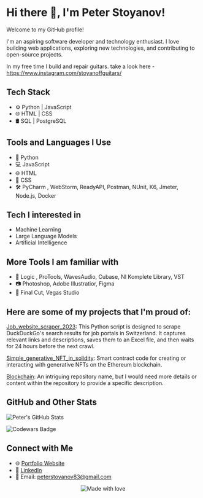 # Hi there 👋,  I'm Peter Stoyanov! 

Welcome to my GitHub profile!

I'm an aspiring software developer and technology enthusiast. I love building web applications, exploring new technologies, and contributing to open-source projects.


In my free time I build and repair guitars. take a look here - https://www.instagram.com/stoyanoffguitars/


## Tech Stack

- ⚙️ Python | JavaScript 
- 🌐 HTML | CSS 
- 🛢️ SQL | PostgreSQL

## Tools and Languages I Use

- 🐍 Python
- 💻 JavaScript
- 🌐 HTML
- 🎨 CSS
- 🛠️ PyCharm , WebStorm, ReadyAPI, Postman, NUnit, K6, Jmeter, Node.js, Docker


## Tech I interested in 
- Machine Learning  
- Large Language Models  
- Artificial Intelligence 
  
  

## More Tools I am familiar with  
- 🎵 Logic , ProTools, WavesAudio, Cubase, NI Komplete Library, VST
- 📷 Photoshop, Adobe Illustratior, Figma
- 🎥 Final Cut, Vegas Studio 

## Here are some of my projects that I'm proud of:

[Job_website_scraper_2023](https://github.com/PeterStoyanov83/Job_scraper_2023): This Python script is designed to scrape DuckDuckGo's search results for job portals in Switzerland. It captures relevant links and descriptions, saves them to an Excel file, and then waits for 24 hours before the next crawl.

[Simple_generative_NFT_in_solidity](https://github.com/PeterStoyanov83/Simple_generative_NFT_in_solidity): Smart contract code for creating or interacting with generative NFTs on the Ethereum blockchain. 


[Blockchain](https://github.com/PeterStoyanov83/Blockchain): An intriguing repository name, but I would need more details or content within the repository to provide a specific description.

## GitHub and Other Stats

![Peter's GitHub Stats](https://github-readme-stats.vercel.app/api?username=PeterStoyanov83&show_icons=true&theme=dark)

![Codewars Badge](https://www.codewars.com/users/PeterStoyanov83/badges/large)
## Connect with Me

- 🌐 [Portfolio Website](https://peterstoyanov83.github.io/portfolio/)
- 💼 [LinkedIn](https://www.linkedin.com/in/pstoyanov/)
- 📧 Email: peterstoyanov83@gmail.com



<p align="center">
  <img src="https://img.shields.io/badge/Made%20with-%E2%9D%A4%EF%B8%8F-blue?style=for-the-badge" alt="Made with love">
</p>
